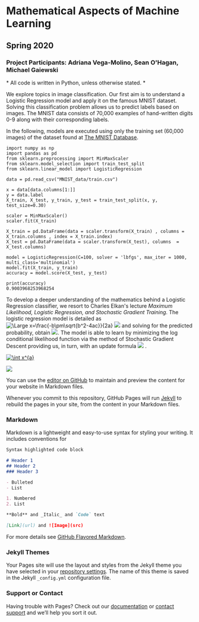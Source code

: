 # Mathematical Aspects of Machine Learning 


## Spring 2020
### Project Participants: Adriana Vega-Molino, Sean O'Hagan, Michael Gaiewski


\* All code is written in Python, unless otherwise stated. \*

We explore topics in image classification. Our first aim is to understand a Logistic Regression model and apply it on the famous MNIST dataset. Solving this classification problem allows us to predict labels based on images. The MNIST data consists of 70,000 examples of hand-written digits 0-9 along with their corresponding labels.

In the following, models are executed using only the training set (60,000 images) of the dataset found at [The MNIST Database](http://yann.lecun.com/exdb/mnist/).

```
import numpy as np
import pandas as pd
from sklearn.preprocessing import MinMaxScaler
from sklearn.model_selection import train_test_split
from sklearn.linear_model import LogisticRegression

data = pd.read_csv("MNIST_data/train.csv")

x = data[data.columns[1:]]
y = data.label
X_train, X_test, y_train, y_test = train_test_split(x, y, test_size=0.30)

scaler = MinMaxScaler()
scaler.fit(X_train)

X_train = pd.DataFrame(data = scaler.transform(X_train) , columns = X_train.columns , index = X_train.index)
X_test = pd.DataFrame(data = scaler.transform(X_test), columns  = X_test.columns)

model = LogisticRegression(C=100, solver = 'lbfgs', max_iter = 1000, multi_class='multinomial')
model.fit(X_train, y_train)
accuracy = model.score(X_test, y_test)

print(accuracy)
0.9003968253968254
```

To develop a deeper understanding of the mathematics behind a Logistic Regression classifier, we resort to Charles Elkan's lecture *Maximum Likelihood, Logistic Regression, and Stochastic Gradient Training*. The logistic regression model is detailed as 
<img src="https://latex.codecogs.com/svg.latex?\Large&space;x=\frac{-b\pm\sqrt{b^2-4ac}}{2a}" title="\Large x=\frac{-b\pm\sqrt{b^2-4ac}}{2a}" />
<img src="https://render.githubusercontent.com/render/math?math=log \frac{p(x)}{1-p(x)} = \alpha +x \circ \beta"> and solving for the predicted probability, obtain <img src="https://render.githubusercontent.com/render/math?math=p(x)=\frac{1}{1+\exp-(\alpha + x\circ \beta)}">. The model is able to learn by minimizing the log conditional likelihood function via the method of Stochastic Gradient Descent providing us, in turn, with an update formula <img src="https://render.githubusercontent.com/render/math?math=\beta = \alpha + \lambda (y-p)x"> .

<a href="https://www.codecogs.com/eqnedit.php?latex=\int&space;x^{a}" target="_blank"><img src="https://latex.codecogs.com/png.latex?\int&space;x^{a}" title="\int x^{a}" /></a>


<img src="https://latex.codecogs.com/png.latex?\int&space;x^{a}">



You can use the [editor on GitHub](https://github.com/adrivega/adrivega.github.io/edit/master/README.md) to maintain and preview the content for your website in Markdown files.

Whenever you commit to this repository, GitHub Pages will run [Jekyll](https://jekyllrb.com/) to rebuild the pages in your site, from the content in your Markdown files.

### Markdown

Markdown is a lightweight and easy-to-use syntax for styling your writing. It includes conventions for

```markdown
Syntax highlighted code block

# Header 1
## Header 2
### Header 3

- Bulleted
- List

1. Numbered
2. List

**Bold** and _Italic_ and `Code` text

[Link](url) and ![Image](src)
```

For more details see [GitHub Flavored Markdown](https://guides.github.com/features/mastering-markdown/).

### Jekyll Themes

Your Pages site will use the layout and styles from the Jekyll theme you have selected in your [repository settings](https://github.com/adrivega/adrivega.github.io/settings). The name of this theme is saved in the Jekyll `_config.yml` configuration file.

### Support or Contact

Having trouble with Pages? Check out our [documentation](https://help.github.com/categories/github-pages-basics/) or [contact support](https://github.com/contact) and we’ll help you sort it out.
